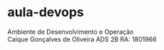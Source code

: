 # aula-devops
Ambiente de Desenvolvimento e Operação <br/>
Caique Gonçalves de Oliveira
ADS 2B RA: 1801966
